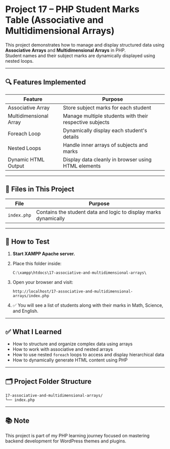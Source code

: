 # Project 17 – PHP Student Marks Table (Associative and Multidimensional Arrays)

This project demonstrates how to manage and display structured data using **Associative Arrays** and **Multidimensional Arrays** in PHP.  
Student names and their subject marks are dynamically displayed using nested loops.

---

## 🔍 Features Implemented

| Feature | Purpose |
|---------|---------|
| Associative Array | Store subject marks for each student |
| Multidimensional Array | Manage multiple students with their respective subjects |
| Foreach Loop | Dynamically display each student's details |
| Nested Loops | Handle inner arrays of subjects and marks |
| Dynamic HTML Output | Display data cleanly in browser using HTML elements |

---

## 📁 Files in This Project

| File | Purpose |
|------|---------|
| `index.php` | Contains the student data and logic to display marks dynamically |

---

## 🧪 How to Test

1. **Start XAMPP Apache server.**
2. Place this folder inside:
   ```
   C:\xampp\htdocs\17-associative-and-multidimensional-arrays\
   ```
3. Open your browser and visit:
   ```
   http://localhost/17-associative-and-multidimensional-arrays/index.php
   ```

4. ✅ You will see a list of students along with their marks in Math, Science, and English.

---

## ✅ What I Learned

- How to structure and organize complex data using arrays
- How to work with associative and nested arrays
- How to use nested `foreach` loops to access and display hierarchical data
- How to dynamically generate HTML content using PHP

---

## 🗂 Project Folder Structure

```
17-associative-and-multidimensional-arrays/
└── index.php
```

---

## 📚 Note

This project is part of my PHP learning journey focused on mastering backend development for WordPress themes and plugins.
